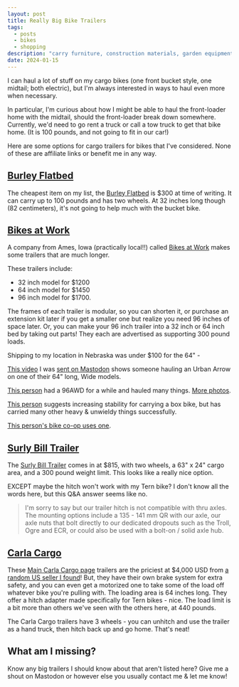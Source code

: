 ```yaml
---
layout: post
title: Really Big Bike Trailers
tags:
  - posts
  - bikes
  - shopping
description: "carry furniture, construction materials, garden equipment... or a bucket bike?"
date: 2024-01-15
---
```

I can haul a lot of stuff on my cargo bikes (one front bucket style, one midtail; both electric), but I'm always interested in ways to haul even more when necessary. 

In particular, I'm curious about how I might be able to haul the front-loader home with the midtail, should the front-loader break down somewhere. Currently, we'd need to go rent a truck or call a tow truck to get that bike home. (It is 100 pounds, and not going to fit in our car!)

Here are some options for cargo trailers for bikes that I've considered. None of these are affiliate links or benefit me in any way.

## [Burley Flatbed](https://burley.com/collections/bike-cargo-trailers/products/flatbed)
The cheapest item on my list, the [Burley Flatbed](https://burley.com/collections/bike-cargo-trailers/products/flatbed) is $300 at time of writing. It can carry up to 100 pounds and has two wheels. At 32 inches long though (82 centimeters), it's not going to help much with the bucket bike.

## [Bikes at Work](https://www.bikesatwork.com/)
A company from Ames, Iowa (practically local!!) called [Bikes at Work](https://www.bikesatwork.com/) makes some trailers that are much longer. 

These trailers include: 
- 32 inch model for $1200
- 64 inch model for $1450
- 96 inch model for $1700. 

The frames of each trailer is modular, so you can shorten it, or purchase an extension kit later if you get a smaller one but realize you need 96 inches of space later. Or, you can make your 96 inch trailer into a 32 inch or 64 inch bed by taking out parts! They each are advertised as supporting 300 pound loads. 

Shipping to my location in Nebraska was under $100 for the 64" - 

[This video](https://www.youtube.com/watch?v=SUoXtFs3WbI) I was [sent on Mastodon](https://ohai.social/@dr2chase/111750604366497824) shows someone hauling an Urban Arrow on one of their 64" long, Wide models. 

[This person](https://mastodon.social/@graham_freeman/111751340431572129) had a 96AWD for a while and hauled many things. [More photos](https://mastodon.social/@graham_freeman/111751581714544219). 

[This person](https://social.coop/@jimkreft/111752117616528265) suggests increasing stability for carrying a box bike, but has carried many other heavy & unwieldy things successfully. 

[This person's bike co-op uses one](https://a2mi.social/@akgood/111756451322042278). 

## [Surly Bill Trailer](https://surlybikes.com/parts/bill_trailer)
The [Surly Bill Trailer](https://surlybikes.com/parts/bill_trailer) comes in at $815, with two wheels, a 63" x 24" cargo area, and a 300 pound weight limit. This looks like a really nice option. 

EXCEPT maybe the hitch won't work with my Tern bike? I don't know all the words here, but this Q&A answer seems like no. 

> I'm sorry to say but our trailer hitch is not compatible with thru axles. The mounting options include a 135 - 141 mm QR with our axle, our axle nuts that bolt directly to our dedicated dropouts such as the Troll, Ogre and ECR, or could also be used with a bolt-on / solid axle hub. 
## [Carla Cargo](https://www.stileproducts.com/collections/carla-cargo)


These [Main Carla Cargo page](https://www.carlacargo.de/products/) trailers are the priciest at $4,000 USD from [a random US seller I found](https://www.stileproducts.com/collections/carla-cargo/products/carla-cargo-trailer)! But, they have their own brake system for extra safety, and you can even get a motorized one to take some of the load off whatever bike you're pulling with. The loading area is 64 inches long. They offer a hitch adapter made specifically for Tern bikes - nice. The load limit is a bit more than others we've seen with the others here, at 440 pounds. 

The Carla Cargo trailers have 3 wheels - you can unhitch and use the trailer as a hand truck, then hitch back up and go home. That's neat! 

## What am I missing?
Know any big trailers I should know about that aren't listed here? Give me a shout on Mastodon or however else you usually contact me & let me know! 